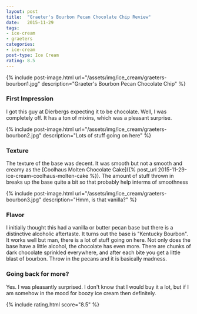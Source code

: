 ```yaml
---
layout: post
title:  "Graeter's Bourbon Pecan Chocolate Chip Review"
date:   2015-11-29
tags:
- ice-cream
- graeters
categories:
- ice-cream
post-type: Ice Cream
rating: 8.5
---
```

{% include post-image.html url="/assets/img/ice_cream/graeters-bourbon1.jpg" description="Graeter's Bourbon Pecan Chocolate Chip" %}

### First Impression
I got this guy at Dierbergs expecting it to be chocolate. Well, I was completely off. It has a ton of mixins, which was a pleasant surprise.

{% include post-image.html url="/assets/img/ice_cream/graeters-bourbon2.jpg" description="Lots of stuff going on here" %}
### Texture
The texture of the base was decent. It was smooth but not a smooth and creamy as the [Coolhaus Molten Chocolate Cake]({% post_url 2015-11-29-ice-cream-coolhaus-molten-cake %}). The amount of stuff thrown in breaks up the base quite a bit so that probably help interms of smoothness

{% include post-image.html url="/assets/img/ice_cream/graeters-bourbon3.jpg" description="Hmm, is that vanilla?" %}
### Flavor
I initially thought this had a vanilla or butter pecan base but there is a distinctive alcoholic aftertaste. It turns out the base is "Kentucky Bourbon". It works well but man, there is a lot of stuff going on here. Not only does the base have a little alcohol, the chocolate has even more. There are chunks of dark chocolate sprinkled everywhere, and after each bite you get a little blast of bourbon.
Throw in the pecans and it is basically madness.

### Going back for more?
Yes. I was pleasantly surprised. I don't know that I would buy it a lot, but if I am somehow in the mood for boozy ice cream then definitely.

{% include rating.html score="8.5" %}
